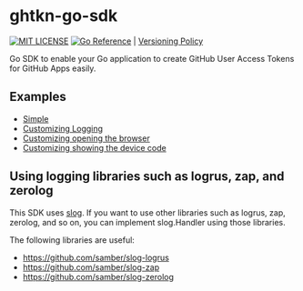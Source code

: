 # ghtkn-go-sdk

[![MIT LICENSE](http://img.shields.io/badge/license-mit-blue.svg?style=flat-square)](https://raw.githubusercontent.com/suzuki-shunsuke/ghtkn-go-sdk/main/LICENSE) [![Go Reference](https://pkg.go.dev/badge/github.com/suzuki-shunsuke/ghtkn-go-sdk.svg)](https://pkg.go.dev/github.com/suzuki-shunsuke/ghtkn-go-sdk) | [Versioning Policy](https://github.com/suzuki-shunsuke/versioning-policy/blob/v0.1.0/POLICY.md)

Go SDK to enable your Go application to create GitHub User Access Tokens for GitHub Apps easily.

## Examples

- [Simple](examples/simple-1/main.go)
- [Customizing Logging](examples/simple-4/main.go)
- [Customizing opening the browser](examples/simple-3/main.go)
- [Customizing showing the device code](examples/simple-3/main.go)

## Using logging libraries such as logrus, zap, and zerolog

This SDK uses [slog](https://pkg.go.dev/log/slog).
If you want to use other libraries such as logrus, zap, zerolog, and so on, you can implement slog.Handler using those libraries.

The following libraries are useful:

- https://github.com/samber/slog-logrus
- https://github.com/samber/slog-zap
- https://github.com/samber/slog-zerolog
